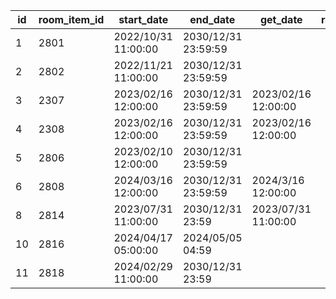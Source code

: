 |id|room_item_id|start_date|end_date|get_date|room_announcement_name|
| --- | --- | --- | --- | --- | --- |
|1|2801|2022/10/31 11:00:00|2030/12/31 23:59:59|||
|2|2802|2022/11/21 11:00:00|2030/12/31 23:59:59|||
|3|2307|2023/02/16 12:00:00|2030/12/31 23:59:59|2023/02/16 12:00:00||
|4|2308|2023/02/16 12:00:00|2030/12/31 23:59:59|2023/02/16 12:00:00||
|5|2806|2023/02/10 12:00:00|2030/12/31 23:59:59|||
|6|2808|2024/03/16 12:00:00|2030/12/31 23:59:59|2024/3/16 12:00:00||
|8|2814|2023/07/31 11:00:00|2030/12/31 23:59|2023/07/31 11:00:00||
|10|2816|2024/04/17 05:00:00|2024/05/05 04:59|||
|11|2818|2024/02/29 11:00:00|2030/12/31 23:59|||